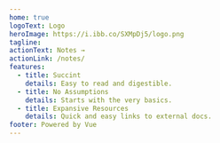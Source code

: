 ```yaml
---
home: true
logoText: Logo
heroImage: https://i.ibb.co/SXMpDj5/logo.png
tagline:
actionText: Notes →
actionLink: /notes/
features:
  - title: Succint
    details: Easy to read and digestible.
  - title: No Assumptions
    details: Starts with the very basics.
  - title: Expansive Resources
    details: Quick and easy links to external docs.
footer: Powered by Vue
---
```

